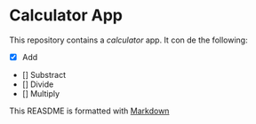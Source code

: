 # Calculator App

This repository contains a *calculator* app.
It con de the following:
- [x] Add
- [] Substract
- [] Divide
- [] Multiply

This REASDME is formatted with 
[Markdown](https://docs.github.com/en)
